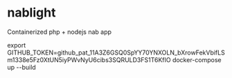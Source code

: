 # nablight
Containerized php + nodejs nab app

export GITHUB_TOKEN=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
docker-compose up --build